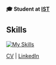 **🎓 Student at [IST](https://tecnico.ulisboa.pt/pt/)**

## Skills
[![My Skills](https://skillicons.dev/icons?i=anaconda,arduino,c,cpp,cmake,docker,figma,git,github,gitlab,grafana,java,octave,p5js,postgres,py,pytorch)](https://skillicons.dev)

[CV](CV-English.pdf)  |  [LinkedIn](https://www.linkedin.com/in/vasco-concei%C3%A7%C3%A3o-1w3e/)
